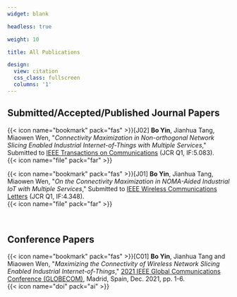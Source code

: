```yaml
---
widget: blank

headless: true

weight: 10

title: All Publications

design:
  view: citation
  css_class: fullscreen
  columns: '1'
---
```


## **Submitted/Accepted/Published Journal Papers**

{{< icon name="bookmark" pack="fas" >}}[J02] **Bo Yin**, Jianhua Tang, Miaowen Wen, "*Connectivity Maximization in Non-orthogonal Network Slicing Enabled Industrial Internet-of-Things with Multiple Services*," Submitted to [IEEE Transactions on Communications](https://ieeexplore.ieee.org/xpl/RecentIssue.jsp?punumber=26) (JCR Q1, IF:5.083).\
{{< icon name="file" pack="far" >}}

{{< icon name="bookmark" pack="fas" >}}[J01] **Bo Yin**, Jianhua Tang, Miaowen Wen, "*On the Connectivity Maximization in NOMA-Aided Industrial IoT with Multiple Services*," Submitted to [IEEE Wireless Communications Letters](https://ieeexplore.ieee.org/xpl/RecentIssue.jsp?punumber=5962382) (JCR Q1, IF:4.348).\
{{< icon name="file" pack="far" >}}

<br>

## **Conference Papers**

{{< icon name="bookmark" pack="fas" >}}[C01] **Bo Yin**, Jianhua Tang and Miaowen Wen, "*Maximizing the Connectivity of Wireless Network Slicing Enabled Industrial Internet-of-Things*," [2021 IEEE Global Communications Conference (GLOBECOM)](https://globecom2021.ieee-globecom.org/), Madrid, Spain, Dec. 2021, pp. 1-6.\
{{< icon name="doi" pack="ai" >}}
